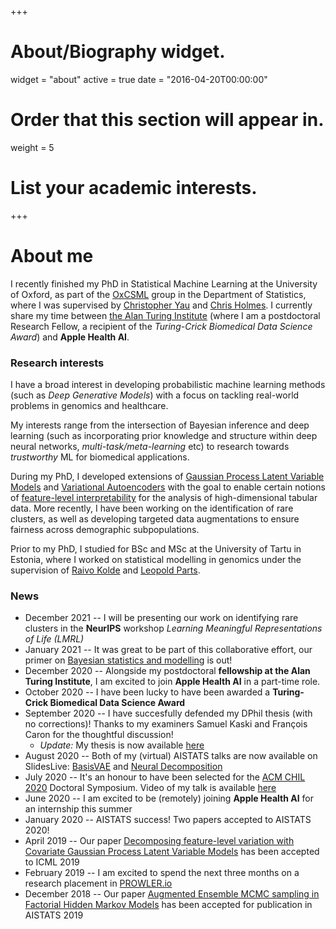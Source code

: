 +++
# About/Biography widget.
widget = "about"
active = true
date = "2016-04-20T00:00:00"

# Order that this section will appear in.
weight = 5

# List your academic interests.
 
+++

# About me

I recently finished my PhD in Statistical Machine Learning at the University of Oxford, as part of the [OxCSML](http://csml.stats.ox.ac.uk/) group in the Department of Statistics, where I was supervised by [Christopher Yau](http://cwcyau.github.io/) and [Chris Holmes](http://www.stats.ox.ac.uk/~cholmes/). 
I currently share my time between [the Alan Turing Institute](https://www.turing.ac.uk/) (where I am a postdoctoral Research Fellow, a recipient of the *Turing-Crick Biomedical Data Science Award*) and **Apple Health AI**. 

### Research interests

I have a broad interest in developing probabilistic machine learning methods (such as *Deep Generative Models*) with a focus on tackling real-world problems in genomics and healthcare. 

My interests range from the intersection of Bayesian inference and deep learning (such as incorporating prior knowledge and structure within deep neural networks, *multi-task/meta-learning* etc) to research towards *trustworthy* ML for biomedical applications. 

During my PhD, I developed extensions of [Gaussian Process Latent Variable Models](http://proceedings.mlr.press/v97/martens19a.html) and [Variational Autoencoders](https://arxiv.org/abs/2003.03462) with the goal to enable certain notions of [feature-level interpretability](https://arxiv.org/abs/2006.14293) for the analysis of high-dimensional tabular data. 
More recently, I have been working on the identification of rare clusters, as well as developing targeted data augmentations to ensure fairness across demographic subpopulations. 

Prior to my PhD, I studied for BSc and MSc at the University of Tartu in Estonia, where I worked on statistical modelling in genomics under the supervision of [Raivo Kolde](https://scholar.google.com/citations?user=IYhbHFMAAAAJ&hl=en) and [Leopold Parts](http://www.sanger.ac.uk/people/directory/parts-leopold).


### News

* December 2021 -- I will be presenting our work on identifying rare clusters in the **NeurIPS** workshop *Learning Meaningful Representations of Life (LMRL)*
* January 2021 -- It was great to be part of this collaborative effort, our primer on [Bayesian statistics and modelling](https://www.nature.com/articles/s43586-020-00001-2) is out!
* December 2020 -- Alongside my postdoctoral **fellowship at the Alan Turing Institute**, I am excited to join **Apple Health AI** in a part-time role. 
* October 2020 -- I have been lucky to have been awarded a **Turing-Crick Biomedical Data Science Award**
* September 2020 -- I have succesfully defended my DPhil thesis (with no corrections)! Thanks to my examiners Samuel Kaski and François Caron for the thoughtful discussion! 
  * *Update:* My thesis is now available [here](https://ora.ox.ac.uk/objects/uuid:36cdd6fa-fec1-44ca-9f0f-876bee7783d6)
* August 2020 -- Both of my (virtual) AISTATS talks are now available on SlidesLive: [BasisVAE](https://slideslive.com/38930217/basisvae-translationinvariant-featurelevel-clustering-with-variational-autoencoders) and [Neural Decomposition](https://slideslive.com/38930216/neural-decomposition-functional-anova-with-variational-autoencoders)
* July 2020 -- It's an honour to have been selected for the [ACM CHIL 2020](https://www.chilconference.org/) Doctoral Symposium. Video of my talk is available [here](https://www.chilconference.org/ds_r.html)
* June 2020 -- I am excited to be (remotely) joining **Apple Health AI** for an internship this summer
* January 2020 -- AISTATS success! Two papers accepted to AISTATS 2020!
* April 2019 -- Our paper [Decomposing feature-level variation with Covariate Gaussian Process Latent Variable Models](http://proceedings.mlr.press/v97/martens19a.html) has been accepted to ICML 2019
* February 2019 -- I am excited to spend the next three months on a research placement in [PROWLER.io](https://www.prowler.io/)
* December 2018 -- Our paper [Augmented Ensemble MCMC sampling in Factorial Hidden Markov Models](http://proceedings.mlr.press/v89/martens19a.html) has been accepted for publication in AISTATS 2019


